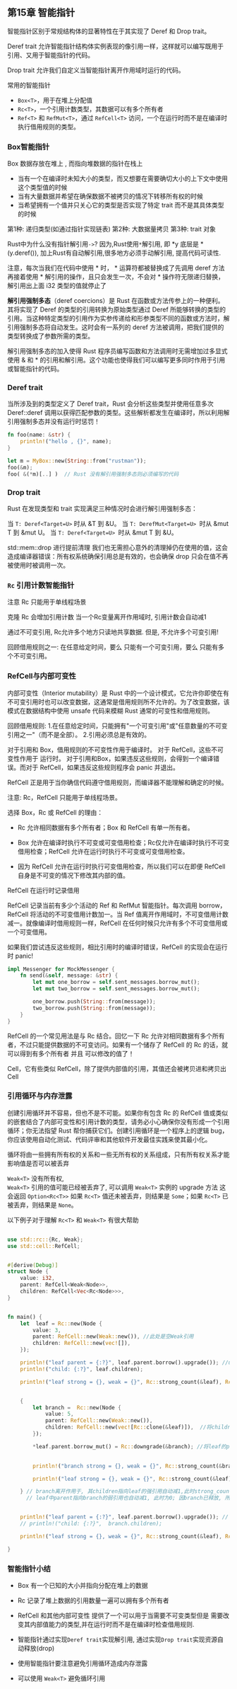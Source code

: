 

## 第15章 智能指针


智能指针区别于常规结构体的显著特性在于其实现了 Deref 和 Drop trait。

Deref trait 允许智能指针结构体实例表现的像引用一样，这样就可以编写既用于引用、又用于智能指针的代码。

Drop trait 允许我们自定义当智能指针离开作用域时运行的代码。


常用的智能指针

- `Box<T>`，用于在堆上分配值
- `Rc<T>`，一个引用计数类型，其数据可以有多个所有者
- `Ref<T>` 和 `RefMut<T>`，通过 `RefCell<T>` 访问，一个在运行时而不是在编译时执行借用规则的类型。


### Box智能指针

Box<T>  数据存放在堆上 ,  而指向堆数据的指针在栈上

- 当有一个在编译时未知大小的类型，而又想要在需要确切大小的上下文中使用这个类型值的时候
- 当有大量数据并希望在确保数据不被拷贝的情况下转移所有权的时候
- 当希望拥有一个值并只关心它的类型是否实现了特定 trait 而不是其具体类型的时候

第1种: 递归类型(如通过指针实现链表)
第2种: 大数据量拷贝
第3种: trait 对象 

Rust中为什么没有指针解引用`->`?
因为,Rust使用`*`解引用, 即 *y  底层是  *(y.deref()), 加上Rust有自动解引用,很多地方必须手动解引用, 提高代码可读性.



注意，每次当我们在代码中使用 * 时， * 运算符都被替换成了先调用 deref 方法再接着使用 * 解引用的操作，且只会发生一次，不会对 * 操作符无限递归替换，解引用出上面 i32 类型的值就停止了


**解引用强制多态**（deref coercions）是 Rust 在函数或方法传参上的一种便利。其将实现了 Deref 的类型的引用转换为原始类型通过 Deref 所能够转换的类型的引用。当这种特定类型的引用作为实参传递给和形参类型不同的函数或方法时，解引用强制多态将自动发生。这时会有一系列的 deref 方法被调用，把我们提供的类型转换成了参数所需的类型。

解引用强制多态的加入使得 Rust 程序员编写函数和方法调用时无需增加过多显式使用 & 和 * 的引用和解引用。这个功能也使得我们可以编写更多同时作用于引用或智能指针的代码。

### Deref trait

当所涉及到的类型定义了 Deref trait，Rust 会分析这些类型并使用任意多次 Deref::deref 调用以获得匹配参数的类型。这些解析都发生在编译时，所以利用解引用强制多态并没有运行时惩罚！


```rust
fn foo(name: &str) {
    println!("hello , {}", name);
}

let m = MyBox::new(String::from("rustman"));
foo(&m);
foo( &(*m)[..] )  // Rust 没有解引用强制多态则必须编写的代码

```

### Drop trait

Rust 在发现类型和 trait 实现满足三种情况时会进行解引用强制多态：

当 `T: Deref<Target=U>` 时从 &T 到 &U。
当 `T: DerefMut<Target=U> `时从 &mut T 到 &mut U。
当 `T: Deref<Target=U> `时从 &mut T 到 &U。

std::mem::drop 进行提前清理
我们也无需担心意外的清理掉仍在使用的值，这会造成编译器错误：所有权系统确保引用总是有效的，也会确保 drop 只会在值不再被使用时被调用一次。


### `Rc` 引用计数智能指针

注意 Rc<T> 只能用于单线程场景


克隆 Rc<T> 会增加引用计数
当一个Rc变量离开作用域时, 引用计数会自动减1


通过不可变引用, Rc<T>允许多个地方只读地共享数据.
但是, 不允许多个可变引用!

回顾借用规则之一: 在任意给定时间，要么 只能有一个可变引用，要么 只能有多个不可变引用。


### RefCell与内部可变性

内部可变性（Interior mutability）是 Rust 中的一个设计模式，它允许你即使在有不可变引用时也可以改变数据，这通常是借用规则所不允许的。为了改变数据，该模式在数据结构中使用 unsafe 代码来模糊 Rust 通常的可变性和借用规则。


回顾借用规则:
1.在任意给定时间，只能拥有"一个可变引用"或"任意数量的不可变引用之一"（而不是全部）。
2.引用必须总是有效的。


对于引用和 Box<T>，借用规则的不可变性作用于编译时。
对于 RefCell<T>，这些不可变性作用于 运行时。
对于引用和Box<T>，如果违反这些规则，会得到一个编译错误。而对于 RefCell<T>，如果违反这些规则程序会 panic 并退出。


RefCell<T> 正是用于当你确信代码遵守借用规则，而编译器不能理解和确定的时候。

注意: Rc<T>，RefCell<T> 只能用于单线程场景。


选择 Box<T>，Rc<T> 或 RefCell<T> 的理由：

- Rc<T> 允许相同数据有多个所有者；Box<T> 和 RefCell<T> 有单一所有者。

- Box<T> 允许在编译时执行不可变或可变借用检查；Rc<T>仅允许在编译时执行不可变借用检查；RefCell<T> 允许在运行时执行不可变或可变借用检查。

- 因为 RefCell<T> 允许在运行时执行可变借用检查，所以我们可以在即便 RefCell<T> 自身是不可变的情况下修改其内部的值。



RefCell<T> 在运行时记录借用

RefCell<T> 记录当前有多少个活动的 Ref<T> 和 RefMut<T> 智能指针。每次调用 borrow，RefCell<T> 将活动的不可变借用计数加一。当 Ref 值离开作用域时，不可变借用计数减一。就像编译时借用规则一样，RefCell<T> 在任何时候只允许有多个不可变借用或一个可变借用。


如果我们尝试违反这些规则，相比引用时的编译时错误，RefCell<T> 的实现会在运行时 panic!

```rust
impl Messenger for MockMessenger {
    fn send(&self, message: &str) {
        let mut one_borrow = self.sent_messages.borrow_mut();
        let mut two_borrow = self.sent_messages.borrow_mut();

        one_borrow.push(String::from(message));
        two_borrow.push(String::from(message));
    }
}
```


RefCell<T> 的一个常见用法是与 Rc<T> 结合。回忆一下 Rc<T> 允许对相同数据有多个所有者，不过只能提供数据的不可变访问。如果有一个储存了 RefCell<T> 的 Rc<T> 的话，就可以得到有多个所有者 并且 可以修改的值了！


Cell<T>，它有些类似 RefCell<T>，除了提供内部值的引用，其值还会被拷贝进和拷贝出 Cell<T>



### 引用循环与内存泄露


创建引用循环并不容易，但也不是不可能。如果你有包含 Rc<T> 的 RefCell<T> 值或类似的嵌套结合了内部可变性和引用计数的类型，请务必小心确保你没有形成一个引用循环；你无法指望 Rust 帮你捕获它们。创建引用循环是一个程序上的逻辑 bug，你应该使用自动化测试、代码评审和其他软件开发最佳实践来使其最小化。


循环将由一些拥有所有权的关系和一些无所有权的关系组成，只有所有权关系才能影响值是否可以被丢弃

`Weak<T>` 没有所有权,   
`Weak<T>` 引用的值可能已经被丢弃了, 可以调用 `Weak<T>` 实例的 upgrade 方法
这会返回 `Option<Rc<T>>`
如果 `Rc<T>` 值还未被丢弃，则结果是 `Some`；如果 `Rc<T>` 已被丢弃，则结果是 `None`。


以下例子对于理解  `Rc<T>` 和 `Weak<T>` 有很大帮助

```rust

use std::rc::{Rc, Weak};
use std::cell::RefCell;


#[derive(Debug)]
struct Node {
    value: i32,
    parent: RefCell<Weak<Node>>,
    children: RefCell<Vec<Rc<Node>>>,
}


fn main() {
    let  leaf = Rc::new(Node {
        value: 3,
        parent: RefCell::new(Weak::new()), //此处是空Weak引用
        children: RefCell::new(vec![]),
    });

    println!("leaf parent = {:?}", leaf.parent.borrow().upgrade()); //upgrade获取不到时, 返回None
    println!("child: {:?}", leaf.children);

    println!("leaf strong = {}, weak = {}", Rc::strong_count(&leaf), Rc::weak_count(&leaf)); // 1, 0


    {
        let branch =  Rc::new(Node {
            value: 5,
            parent: RefCell::new(Weak::new()),
            children: RefCell::new(vec![Rc::clone(&leaf)]),  //将children 指向  leaf
        });

        *leaf.parent.borrow_mut() = Rc::downgrade(&branch); //将leaf的parent指向 branch, 

        
        println!("branch strong = {}, weak = {}", Rc::strong_count(&branch), Rc::weak_count(&branch)); //1, 1

        println!("leaf strong = {}, weak = {}", Rc::strong_count(&leaf), Rc::weak_count(&leaf)); //2, 0

    } // branch离开作用于, 其children指向leaf的强引用自动减1,此时strong_count为0,故而将branch释放, 
      // leaf中parent指向branch的弱引用也自动减1, 此时为0; 因branch已释放, 所以leaf的strong_count也减1


    println!("leaf parent = {:?}", leaf.parent.borrow().upgrade()); // 此时 upgrade 返回 branch
    // println!("child: {:?}",  branch.children);

    println!("leaf strong = {}, weak = {}", Rc::strong_count(&leaf), Rc::weak_count(&leaf)); //1, 0

}

```


### 智能指针小结

- Box<T> 有一个已知的大小并指向分配在堆上的数据
- Rc<T> 记录了堆上数据的引用数量一遍可以拥有多个所有者
- RefCell<T> 和其他内部可变性 提供了一个可以用于当需要不可变类型但是
   需要改变其内部值能力的类型,并在运行时而不是在编译时检查借用规则.

- 智能指针通过实现`Deref trait`实现解引用, 通过实现`Drop trait`实现资源自动释放(drop)

- 使用智能指针要注意避免引用循环造成内存泄露
- 可以使用 `Weak<T>` 避免循环引用

